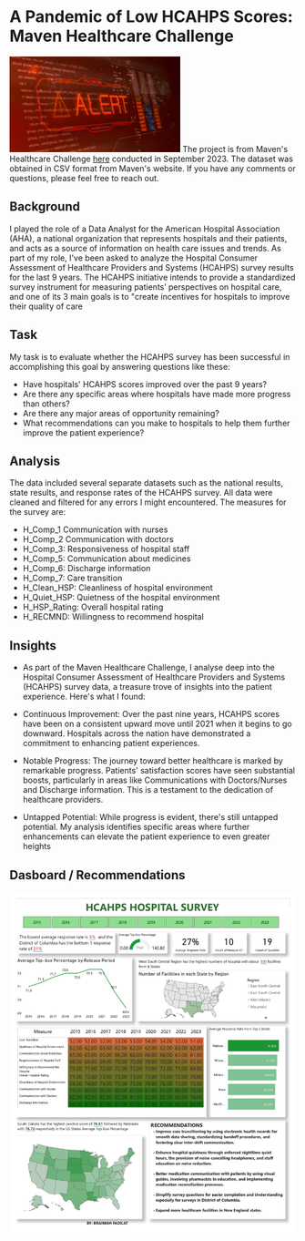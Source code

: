 # A Pandemic of Low HCAHPS Scores: Maven Healthcare Challenge
![](https://github.com/FadilatBraimah/A-Pandemic-of-Low-HCAHPS-Scores/blob/75de9f1721afcc1462d65a8c8c2e349eb819d72e/Healthcare.jpeg)
The project is from Maven's Healthcare Challenge [here](https://mavenanalytics.io/challenges/maven-healthcare-challenge/26) conducted in September 2023. The dataset was obtained in CSV format from Maven's website. If you have any comments or questions, please feel free to reach out.

## Background
I played the role of a Data Analyst for the American Hospital Association (AHA), a national organization that represents hospitals and their patients, and acts as a source of information on health care issues and trends. As part of my role, I've been asked to analyze the Hospital Consumer Assessment of Healthcare Providers and Systems (HCAHPS) survey results for the last 9 years. The HCAHPS initiative intends to provide a standardized survey instrument for measuring patients’ perspectives on hospital care, and one of its 3 main goals is to "create incentives for hospitals to improve their quality of care

## Task
My task is to evaluate whether the HCAHPS survey has been successful in accomplishing this goal by answering questions like these:
- Have hospitals' HCAHPS scores improved over the past 9 years?
- Are there any specific areas where hospitals have made more progress than others?
- Are there any major areas of opportunity remaining?
- What recommendations can you make to hospitals to help them further improve the patient experience?

## Analysis
The data included several separate datasets such as the national results, state results, and response rates of the HCAHPS survey. All data were cleaned and filtered for any errors I might encountered.
The measures for the survey are:
- H_Comp_1 Communication with nurses
- H_Comp_2 Communication with doctors
- H_Comp_3: Responsiveness of hospital staff
- H_Comp_5: Communication about medicines
- H_Comp_6: Discharge information
- H_Comp_7: Care transition
- H_Clean_HSP: Cleanliness of hospital environment
- H_Quiet_HSP: Quietness of the hospital environment
- H_HSP_Rating: Overall hospital rating
- H_RECMND: Willingness to recommend hospital

## Insights
- As part of the Maven Healthcare Challenge, I analyse deep into the Hospital Consumer Assessment of Healthcare Providers and Systems (HCAHPS) survey data, a treasure trove of insights into the patient experience. Here's what I found:

- Continuous Improvement: Over the past nine years, HCAHPS scores have been on a consistent upward move until 2021 when it begins to go downward. Hospitals across the nation have demonstrated a commitment to enhancing patient experiences.

- Notable Progress: The journey toward better healthcare is marked by remarkable progress. Patients' satisfaction scores have seen substantial boosts, particularly in areas like Communications with Doctors/Nurses and Discharge information. This is a testament to the dedication of healthcare providers.

- Untapped Potential: While progress is evident, there's still untapped potential. My analysis identifies specific areas where further enhancements can elevate the patient experience to even greater heights

## Dasboard / Recommendations 
![](https://github.com/FadilatBraimah/A-Pandemic-of-Low-HCAHPS-Scores/blob/164416d700127f5cd1733306117b138fdecb1e7f/HCAHPSDashboard.jpg)
